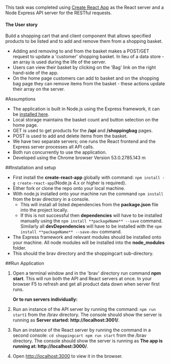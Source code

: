 This task was completed using [Create React App](https://facebook.github.io/react/blog/2016/07/22/create-apps-with-no-configuration.html) as the React server and a Node Express API server for the RESTful requests. 

#### The User story
Build a shopping cart that and client component that allows specified products to be listed and to add and remove them from a shopping basket. 
- Adding and removing to and from the basket makes a POST/GET request to update a 'customer' shopping basket. In lieu of a data store - an array is used during the life of the server.
- Users can view their basket by clicking on the 'Bag' link on the right hand-side of the app.
- On the home page customers can add to basket and on the shopping bag page they can remove items from the basket - these actions update their array on the server.

#Assumptions
- The application is built in Node.js using the Express framework, it can be [installed here](https://nodejs.org/en/download/).
- Local storage maintains the basket count and button selection on the home page.
- GET is used to get products for the **/api** and **/shoppingbag** pages.
- POST is used to add and delete items from the basket.
- We have two separate servers; one runs the React frontend and the Express server processes all API calls.
- Both run concurrently to use the application.
- Developed using the Chrome browser Version 53.0.2785.143 m

##Installation and setup

- First install the **create-react-app** globally with command:
  ```npm install -g create-react-app```(Node.js 4.x or higher is required).
- Either fork or clone the repo onto your local machine.    
- With node.js installed onto your machine run the command ```npm install``` from the brav directory in a console.
    - This will install all listed dependencies from the **package.json** file into the project locally.
    - If this is not successful then **dependencies** will have to be installed manually using the ```npm install **packageName** --save``` command. 
    Similarly all **devDependencies** will have to be installed with the ```npm install **packageName** --save-dev``` command.   
- The Express framework and relevant modules should be installed onto your machine. All node modules will be installed into the **node_modules** folder.
- This should the brav directory and the shoppingcart sub-directory.

##Run Application

1. Open a terminal window and in the 'brav' directory run command **npm start**. This will run both the API and React servers at once. In your browser F5 to refresh and get all product data down when server first runs.

     **Or to run servers individually:**

1. Run an instance of the API server by running the command: ```npm run start1``` from the /brav directory. The console should show the server is running as **Server started: http://localhost:3001/**.
2. Run an instance of the React server by running the command in a second console: ```cd shoppingcart npm run start``` from the /brav directory. The console should show the server is running as **The app is running at: http://localhost:3000/**.
3. Open [http://localhost:3000](http://localhost:3000) to view it in the browser.



